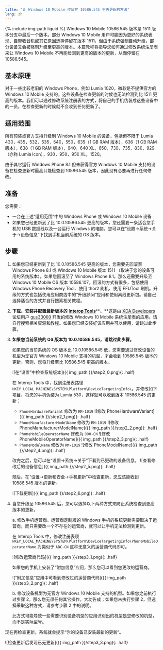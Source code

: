 ```yaml
---
title: "让 Windows 10 Mobile 停留在 10586.545 不再更新的方法"
lang: zh
---
```

{% include img-path.liquid %}
Windows 10 Mobile 10586.545 版本是 1511 版本分支中最后一个版本。部分 Windows 10 Mobile 用户可能因为更好的系统表现、自带收音机或其它原因选择停留在版本 1511，但由于系统强制自动升级，部分设备又会被强制升级至更高的版本。本篇教程将指导您如何通过修改系统注册表来让 Windows 10 Mobile 不再能检测到更高的版本的更新，从而停留在 10586.545。

## 基本原理

对于一些比较老旧的 Windows Phone，例如 Lumia 1020，微软是不提供官方的 Windows 10 Mobile 支持的，这些设备在检查更新的时候也无法检测到比 1511 更高的版本。我们可以通过修改系统注册表的方式，将自己的手机伪装成这些设备中的一员，在检查更新的时候就不会收到任何更新了。

## 适用范围

所有预装或官方支持升级到 Windows 10 Mobile 的设备，包括但不限于 Lumia 430，435，532，535，540，550，635（1 GB RAM 版本），636（1 GB RAM 版本），638（1 GB RAM 版本），640，640 XL，650，730，735，830，929（亦称 Lumia Icon），930，950，950 XL，1520。

由于其它运行 Windows Phone 8.1 但未获得官方 Windows 10 Mobile 支持的设备在检查更新时最高只能检查到 10586.545 版本，因此没有必要再进行任何修改。

## 准备

您需要：
- 一台在上述“适用范围”中的 Windows Phone 或 Windows 10 Mobile 设备
- 如果您已经更新到了比 10.0.10586.545 更高的版本，您还需要一条适合您手机的 USB 数据线以及一台运行 Windows 的电脑。您可以在“设置→系统→关于→设备信息”下找到手机当前系统的 OS 版本。

## 步骤

1. 如果您已经更新到了比 10.0.10586.545 更高的版本，您需要先回滚至 Windows Phone 8.1 或 Windows 10 Mobile 版本 1511 （取决于您的设备可用的系统版本）。如果您回滚至了 Windows Phone 8.1，那么还需要升级至 Windows 10 Mobile OS 版本 10586.107。回滚的方式有很多，包括使用 Windows Phone Recovery Tool、使用 thor2 刷机、使用 FFUTool 刷机。升级的方式也包括使用应用商店中的“升级顾问”应用和使用离线更新包。请自己选择适合的方式并自行搜索相关教程。

2. **下载、安装并配置最新版本的** [**Interop Tools**](http://forum.xda-developers.com/windows-10-mobile/windows-10-mobile-apps-and-games/app-interop-tools-versatile-registry-t3445271)**。**这是由 [XDA Developers](http://forum.xda-developers.com) 论坛用户 [gus33000](http://forum.xda-developers.com/member.php?u=7651894) 开发的修改 Windows 10 Mobile 系统注册表的应用。请自行搜索相关资源和教程。如果您已经安装好该应用并可以使用，请跳过此步骤。

3. **如果您当前系统的 OS 版本为 10.0.10586.545，请跳过此步骤。**

   如果您的当前系统的 OS 版本比 10.0.10586.545 低，您需要通过修改设备的机型为无官方 Windows 10 Mobile 支持的机型，才会收到 10586.545 版本的更新。否则，您将升级至比 10586.545 更高的版本。

   ![在“设置”中检查系统版本]({{ img_path }}/step2_0.png){: .half}

   在 Interop Tools 中，找到注册表路径 `HKEY_LOCAL_MACHINE\SYSTEM\Platform\DeviceTargetingInfo\`，并修改如下项目，将您的手机伪装为 Lumia 530，这样就可以收到版本 10586.545 的更新：

   - `PhoneHardwareVariant` 修改为 `RM-1019`
   ![修改 PhoneHardwareVariant]({{ img_path }}/step2_1.png){: .half}
   - `PhoneManufacturerModelName` 修改为 `RM-1019`
   ![修改 PhoneManufacturerModelName]({{ img_path }}/step2_2.png){: .half}
   - `PhoneMobileOperatorName` 修改为 `000-CN`
   ![修改 PhoneMobileOperatorName]({{ img_path }}/step2_3.png){: .half}
   - `PhoneModelName` 修改为 `RM-1019`
   ![修改 PhoneModelName]({{ img_path }}/step2_4.png){: .half}

   改完之后，您可以在“设置→系统→关于”下看到已更改的设备信息。
   ![查看修改后的设备信息]({{ img_path }}/step2_5.png){: .half}

   随后，在“设置→更新和安全→手机更新”中检查更新，您应该能收到 10586.545 版本的更新。

   ![下载更新]({{ img_path }}/step2_6.png){: .half}

4. 当您升级至 10586.545 后，您可以选择以下两种方式来防止系统检查到更高版本的更新。

   a. 修改手机运营商。运营商定制版的 Windows 手机的系统更新需要取决于运营商，而只需要改一个不存在的运营商，就可以让手机无法检测到更新。

      在 Interop Tools 中，修改注册表项 `HKEY_LOCAL_MACHINE\SYSTEM\Platform\DeviceTargetingInfo\PhoneMobileOperatorName` 为类似于 `ABC-CN` 这种无意义的运营商代码即可。

      ![修改运营商代码]({{ img_path }}/step3_1.png){: .half}

      如果您的手机上安装了“附加信息”应用，那么您可以看到您更改的运营商。

      ![“附加信息”应用中可看到修改过的运营商代码]({{ img_path }}/step3_2.png){: .half}

   b. 修改设备机型为无官方 Windows 10 Mobile 支持的机型。如果您之前执行过步骤 2，那么您无须任何其它操作，大功告成；如果您未执行步骤 2，但选择采取这种方式，请参考步骤 2 中的说明。

   此方式可能导致一些需要识别设备机型的应用识别出的机型是您修改的机型，而不是实际型号。

现在再检查更新，系统就会提示“你的设备已安装最新的更新”。

![检查更新后发现已无更新]({{ img_path }}/step3_3.png){: .half}
